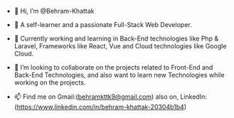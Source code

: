 - 👋 Hi, I’m @Behram-Khattak

- 👀 A self-learner and a passionate Full-Stack Web Developer.

- 🌱 Currently working and learning in Back-End technologies like Php & Laravel, Frameworks like React,
Vue and Cloud technologies like Google Cloud. 

- 💞️ I’m looking to collaborate on the projects related to Front-End and Back-End Technologies,
and also want to learn new Technologies while working on the projects.

- 📫 Find me on Gmail:(behramkttk9@gmail.com) also on,
LinkedIn:(https://www.linkedin.com/in/behram-khattak-20304b1b4)

